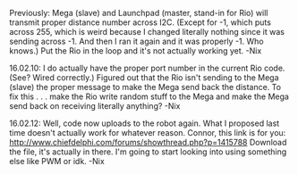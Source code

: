 Previously: Mega (slave) and Launchpad (master, stand-in for Rio) will transmit proper distance number across I2C. (Except for -1, which puts across 255, which is weird because I changed literally nothing since it was sending across -1. And then I ran it again and it was properly -1. Who knows.) Put the Rio in the loop and it's not actually working yet. -Nix

16.02.10: I do actually have the proper port number in the current Rio code. (See? Wired correctly.) Figured out that the Rio isn't sending to the Mega (slave) the proper message to make the Mega send back the distance. To fix this . . . make the Rio write random stuff to the Mega and make the Mega send back on receiving literally anything? -Nix

16.02.12: Well, code now uploads to the robot again. What I proposed last time doesn't actually work for whatever reason. Connor, this link is for you: http://www.chiefdelphi.com/forums/showthread.php?p=1415788 Download the file, it's actually in there. I'm going to start looking into using something else like PWM or idk. -Nix